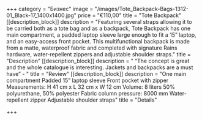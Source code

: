 +++
category = "Бизнес"
image = "/images/Tote_Backpack-Bags-1312-01_Black-17_1400x1400.jpg"
price = "€110,00"
title = "Tote Backpack"
[[description_block]]
description = "Featuring several straps allowing it to be carried both as a tote bag and as a backpack, Tote Backpack has one main compartment, a padded laptop sleeve large enough to fit a 15” laptop, and an easy-access front pocket. This multifunctional backpack is made from a matte, waterproof fabric and completed with signature Rains hardware, water-repellent zippers and adjustable shoulder straps."
title = "Description"
[[description_block]]
description = " “The concept is great and the whole catalogue is interesting. Jackets and backpacks are a must have”  - "
title = "Review"
[[description_block]]
description = "One main compartment Padded 15” laptop sleeve Front pocket with zipper Measurements: H 41 cm x L 32 cm x W 12 cm Volume: 8 liters 50% polyurethane, 50% polyester Fabric column pressure: 8000 mm Water-repellent zipper Adjustable shoulder straps"
title = "Details"

+++

